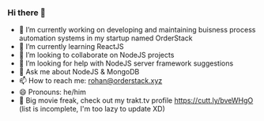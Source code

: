 ### Hi there 👋

<!--
**rohandhamapurkar/rohandhamapurkar** is a ✨ _special_ ✨ repository because its `README.md` (this file) appears on your GitHub profile.

Here are some ideas to get you started:
-->

- 🔭 I’m currently working on developing and maintaining buisness process automation systems in my startup named OrderStack
- 🌱 I’m currently learning ReactJS
- 👯 I’m looking to collaborate on NodeJS projects
- 🤔 I’m looking for help with NodeJS server framework suggestions
- 💬 Ask me about NodeJS & MongoDB
- 📫 How to reach me: rohan@orderstack.xyz
- 😄 Pronouns: he/him
- 🎥 Big movie freak, check out my trakt.tv profile https://cutt.ly/bveWHgO (list is incomplete, I'm too lazy to update XD)
